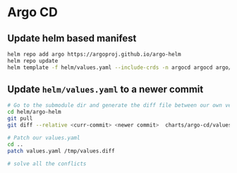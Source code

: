 # Argo CD

## Update helm based manifest

```bash
helm repo add argo https://argoproj.github.io/argo-helm
helm repo update
helm template -f helm/values.yaml --include-crds -n argocd argocd argo/argo-cd > generated.yaml
```

## Update `helm/values.yaml` to a newer commit

```bash
# Go to the submodule dir and generate the diff file between our own version and the latest version
cd helm/argo-helm
git pull
git diff --relative <curr-commit> <newer commit>  charts/argo-cd/values.yaml > /tmp/values.diff

# Patch our values.yaml
cd ..
patch values.yaml /tmp/values.diff

# solve all the conflicts
```
